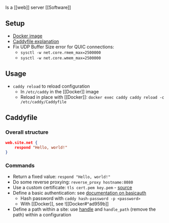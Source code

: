 Is a [[web]] server [[Software]]
## Setup
- [Docker image](https://registry.hub.docker.com/_/caddy)
- [Caddyfile explanation](https://caddyserver.com/docs/caddyfile-tutorial)
- Fix UDP Buffer Size error for QUIC connections: 
	- `sysctl -w net.core.rmem_max=2500000` 
	- `sysctl -w net.core.wmem_max=2500000`
## Usage
- `caddy reload` to reload configuration
	- In `/etc/caddy` in the [[Docker]] image
	- Reload in place with [[Docker]]: `docker exec caddy caddy reload -c /etc/caddy/Caddyfile`
## Caddyfile
### Overall structure
```json
web.site.net {
    respond "Hello, world!"
}
```
### Commands
- Return a fixed value: `respond "Hello, world!"`
- Do some reverse proxying: `reverse_proxy hostname:8080`
- Use a custom certificate: `tls cert.pem key.pem` - [source](https://caddyserver.com/docs/caddyfile/directives/tls#examples)
- Define a basic authentication: see [documentation on basicauth](https://caddyserver.com/docs/caddyfile/directives/basicauth)
	- Hash password with `caddy hash-password -p <password>`
	- With [[Docker]], see ![[Docker#^ad959b]]
- Define a path within a site: use [handle](https://caddyserver.com/docs/caddyfile/directives/handle) and `handle_path` (remove the path) within a configuration